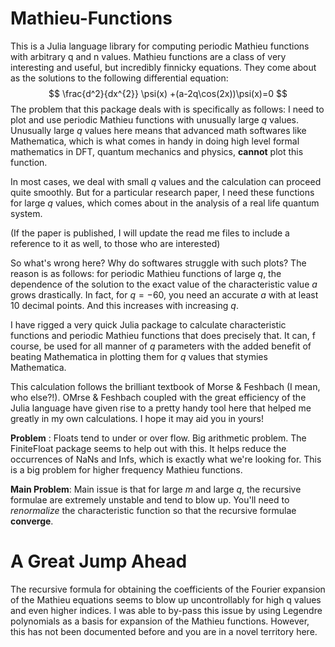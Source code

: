 # Mathieu-Functions
This is a Julia language library for computing periodic Mathieu functions with arbitrary q
and n values. Mathieu functions are a class of very interesting and useful, but incredibly
finnicky equations. They come about as the solutions to the following differential
equation:
$$
\frac{d^2}{dx^{2}} \psi(x) +(a-2q\cos(2x))\psi(x)=0
$$
The problem that this package deals with is specifically as follows:
I need to plot and use periodic Mathieu functions with unusually large $q$
values. Unusually large $q$ values here means that advanced math softwares like
Mathematica, which is what comes in handy in doing high level formal mathematics in DFT,
quantum mechanics and physics, **cannot** plot this function.

In most cases, we deal with small $q$ values and the calculation can proceed quite
smoothly. But for a particular research paper, I need these functions for large $q$
values, which comes about in the analysis of a real life quantum system.

(If the paper is published, I will update the read me files to include a reference to it
as well, to those who are interested)

So what's wrong here? Why do softwares struggle with such plots?
The reason is as follows:
for periodic Mathieu functions of large $q$, the dependence of the solution to the exact
value of the characteristic value $a$ grows drastically. In fact, for $q=-60$, you need an
accurate $a$ with at least 10 decimal points. And this increases with increasing $q$.

I have rigged a very quick Julia package to calculate characteristic functions and
periodic Mathieu functions that does precisely that. It can, f course, be used for all
manner of $q$ parameters with the added benefit of beating Mathematica in plotting them
for $q$ values that stymies Mathematica.

This calculation follows the brilliant textbook of Morse & Feshbach (I mean, who
else?!). OMrse & Feshbach coupled with the great efficiency of the Julia language have
given rise to a pretty handy tool here that helped me greatly in my own calculations. I
hope it may aid you in yours!

**Problem** : Floats tend to under or over flow. Big arithmetic problem. The FiniteFloat
package seems to help out with this. It helps reduce the occurrences of NaNs and Infs,
which is exactly what we're looking for. This is a big problem for higher frequency
Mathieu functions.

**Main Problem**: Main issue is that for large $m$ and large $q$, the recursive formulae
are extremely unstable and tend to blow up. You'll need to *renormalize* the
characteristic function so that the recursive formulae **converge**.

# A Great Jump Ahead
The recursive formula for obtaining the coefficients of the Fourier expansion of the
Mathieu equations seems to blow up uncontrollably for high q values and even higher
indices.
I was able to by-pass this issue by using Legendre polynomials as a basis for expansion of
the Mathieu functions.
However, this has not been documented before and you are in a novel territory here.

